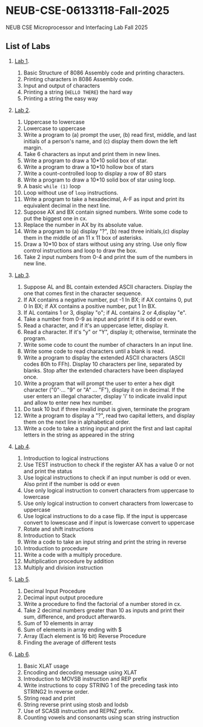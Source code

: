 # NEUB-CSE-06133118-Fall-2025
NEUB CSE Microprocessor and Interfacing Lab Fall 2025
## List of Labs
1. [Lab 1](https://github.com/shparvez001/NEUB-CSE-06133118-Fall-2025/tree/main/lab-1.md).
	  1. Basic Structure of 8086 Assembly code and printing characters.
      2. Printing characters in 8086 Assembly code.
	  3. Input and output of characters
	  4. Printing a string (`HELLO THERE`) the hard way
	  5. Printing a string the easy way
2. [Lab 2](https://github.com/shparvez001/NEUB-CSE-06133118-Fall-2025/tree/main/lab-2.md).
	  1. Uppercase to lowercase
      2. Lowercase to uppercase
      3. Write a program to (a) prompt the user, (b) read first, middle, and last initials of a person's name, and (c) display them down the left margin.
      4. Take 6 characters as input and print them in new lines.
      5. Write a program to draw a 10*10 solid box of star.
      6. Write a program to draw a 10*10 hollow box of stars
      7. Write a count-controlled loop to display a row of 80 stars
      8. Write a program to draw a 10*10 solid box of star using loop.
      9. A basic `while (1)` loop
      10. Loop without use of `loop` instructions.
      11. Write a program to take a hexadecimal, A-F as input and print its equivalent decimal in the next line.
      12. Suppose AX and BX contain signed numbers. Write some code to put the biggest one in cx.
      13. Replace the number in AX by its absolute value.
      14. Write a program to (a) display "?", (b) read three initials,(c) display them in the middle of an 11 x 11 box of asterisks.
      15. Draw a 10*10 box of stars without using any string. Use only flow control instructions and loop to draw the box.
      16. Take 2 input numbers from 0-4 and print the sum of the numbers in new line.
3. [Lab 3](https://github.com/shparvez001/NEUB-CSE-06133118-Fall-2025/tree/main/lab-3.md).
	  1. Suppose AL and BL contain extended ASCII characters. Display the one that comes first in the character sequence.
	  2. If AX contains a negative number, put -1 In BX; if AX contains 0, put 0 In BX; if AX contains a positive number, put 1 In BX.
	  3. If AL contains 1 or 3, display "o"; if AL contains 2 or 4,display "e".
	  4. Take a number from 0-9 as input and print if it is odd or even.
	  5. Read a character, and if it's an uppercase letter, display it.
	  6. Read a character. If it's "y" or "Y", display it; otherwise, terminate the program.
	  7. Write some code to count the number of characters In an input line.
	  8. Write some code to read characters until a blank is read.
	  9. Write a program to display the extended ASCII characters (ASCII codes 80h to FFh). Display 10 characters per line, separated by blanks. Stop after the extended characters have been displayed once.
	  10. Write a program that will prompt the user to enter a hex digit character ("0"·... "9" or "A" ... "F"), display it on in decimal. If the user enters an illegal character, display 'i' to indicate invalid input and allow to enter new hex number.
	  11. Do task 10 but if three invalid input is given, terminate the program
	  12. Write a program to display a "?", read two capital letters, and display them on the next line in alphabetical order.
	  13. Write a code to take a string input and print the first and last capital letters in the string as appeared in the string
4. [Lab 4](https://github.com/shparvez001/NEUB-CSE-06133118-Fall-2025/tree/main/lab-4.md).
	1. Introduction to logical instructions
      2. Use TEST instruction to check if the register AX has a value 0 or not and print the status
      3. Use logical instructions to check if an input number is odd or even. Also print if the number is odd or even
      4. Use only logical instruction to convert characters from uppercase to lowercase
      5. Use only logical instruction to convert characters from lowercase to uppercase
      6. Use logical instructions to do a case flip. If the input is uppercase convert to lowescase and if input is lowercase convert to uppercase
      7. Rotate and shift instructions
      8. Introduction to Stack
      9. Write a code to take an input string and print the string in reverse
      10. Introduction to procedure
      11. Write a code with a multiply procedure.
      12. Multiplication procedure by addition
      13. Multiply and division instruction

5. [Lab 5](https://github.com/shparvez001/NEUB-CSE-06133118-Fall-2025/tree/main/lab-5.md).
	1. Decimal Input Procedure
      2. Decimal input output procedure 
      3. Write a procedure to find the factorial of a number stored in cx.
      4. Take 2 decimal numbers greater than 10 as inputs and print their sum,  difference, and product afterwards.
      5. Sum of 10 elements in array
      6. Sum of elements in array ending with $
      7. Array (Each element is 16 bit) Reverse Procedure
      8. Finding the average of different tests
6. [Lab 6](https://github.com/shparvez001/NEUB-CSE-06133118-Fall-2025/tree/main/lab-6.md).
	1. Basic XLAT usage
      2. Encoding and decoding message using XLAT
      3. Introduction to MOVSB instruction and REP prefix
      4. Write instructions to copy STRING 1 of the preceding task into STRING2 In reverse order.
      5. String read and print
      6. String reverse print using stosb and lodsb
      7. Use of SCASB instruction and REPNZ prefix.
      8. Counting vowels and consonants using scan string instruction
